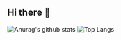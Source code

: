 ## Hi there 👋

![Anurag's github stats](https://github-readme-stats.vercel.app/api?username=szara7678&show_icons=true&theme=tokyonight)
![Top Langs](https://github-readme-stats.vercel.app/api/top-langs/?username=szara7678&layout=compact&theme=tokyonight)
